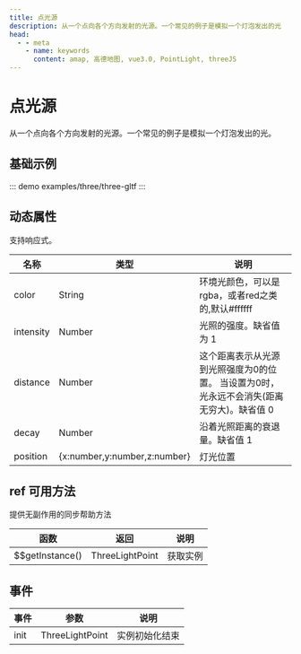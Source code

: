 ```yaml
---
title: 点光源
description: 从一个点向各个方向发射的光源。一个常见的例子是模拟一个灯泡发出的光
head:
  - - meta
    - name: keywords
      content: amap, 高德地图, vue3.0, PointLight, threeJS
---
```


# 点光源
从一个点向各个方向发射的光源。一个常见的例子是模拟一个灯泡发出的光。

## 基础示例

::: demo
examples/three/three-gltf
:::


## 动态属性
支持响应式。

名称 | 类型                                         | 说明
---|--------------------------------------------|---|
color | String                                     | 环境光颜色，可以是rgba，或者red之类的,默认#ffffff
intensity | Number                              | 光照的强度。缺省值为 1
distance | Number                              |  这个距离表示从光源到光照强度为0的位置。 当设置为0时，光永远不会消失(距离无穷大)。缺省值 0
decay | Number                              | 沿着光照距离的衰退量。缺省值 1
position | {x:number,y:number,z:number} | 灯光位置

## ref 可用方法
提供无副作用的同步帮助方法

函数 | 返回    | 说明
---|-------|---|
$$getInstance() | ThreeLightPoint | 获取实例

## 事件

事件 | 参数 | 说明
---|---|---|
init | ThreeLightPoint | 实例初始化结束

